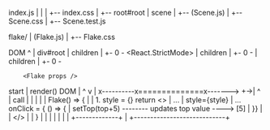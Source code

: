 index.js
 |  |
 |  +-- index.css
 |
 +-- root#root
       |
       scene
       |
       +-- <Scene /> (Scene.js)
                     |
                     +-- Scene.css
                     |
                     +-- Scene.test.js


 flake/
  |
<Flake /> (Flake.js)
            |
            +-- Flake.css










DOM
 ^
 |
div#root
 |
children
 |
 +- 0 - <React.StrictMode>
            |
           children
           |
           +- 0 - <Scene />
                    |
                  children
                    |
                    +- 0 - <Flake />





        <Flake props />
start      |
         render()        DOM
           |              ^
           v              |
x----------x==============x------->
        +->|              ^
        | call            |
        |  |              |
        | Flake() => {    |
        | 1. style = {}  return <>
        |                    ...
        |                    style={style}
        |                    ... onClick = { () => {
        |                          setTop(top+5) -------- updates top value ----> [5]
        |                    }}      |
        |                </>         |
        | }              |           |
        |  |             |           |
        |  +-------------+           |
        +----------------------------+